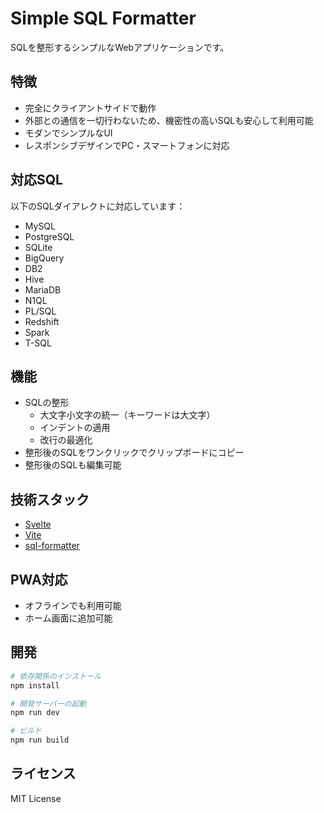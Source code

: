# Simple SQL Formatter

SQLを整形するシンプルなWebアプリケーションです。

## 特徴

- 完全にクライアントサイドで動作
- 外部との通信を一切行わないため、機密性の高いSQLも安心して利用可能
- モダンでシンプルなUI
- レスポンシブデザインでPC・スマートフォンに対応

## 対応SQL

以下のSQLダイアレクトに対応しています：

- MySQL
- PostgreSQL
- SQLite
- BigQuery
- DB2
- Hive
- MariaDB
- N1QL
- PL/SQL
- Redshift
- Spark
- T-SQL

## 機能

- SQLの整形
  - 大文字小文字の統一（キーワードは大文字）
  - インデントの適用
  - 改行の最適化
- 整形後のSQLをワンクリックでクリップボードにコピー
- 整形後のSQLも編集可能

## 技術スタック

- [Svelte](https://svelte.dev/)
- [Vite](https://vitejs.dev/)
- [sql-formatter](https://github.com/sql-formatter-org/sql-formatter)

## PWA対応

- オフラインでも利用可能
- ホーム画面に追加可能

## 開発

```bash
# 依存関係のインストール
npm install

# 開発サーバーの起動
npm run dev

# ビルド
npm run build
```

## ライセンス

MIT License
